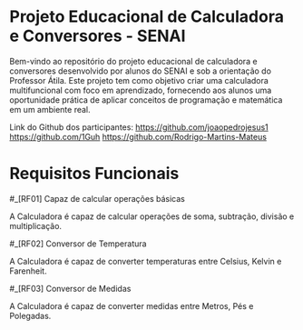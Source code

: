 # Projeto Educacional de Calculadora e Conversores - SENAI

Bem-vindo ao repositório do projeto educacional de calculadora e conversores desenvolvido por alunos do SENAI e sob a orientação do Professor Átila. Este projeto tem como objetivo criar uma calculadora multifuncional com foco em aprendizado, fornecendo aos alunos uma oportunidade prática de aplicar conceitos de programação e matemática em um ambiente real.

Link do Github dos participantes:
https://github.com/joaopedrojesus1
https://github.com/1Guh
https://github.com/Rodrigo-Martins-Mateus

# Requisitos Funcionais

#_[RF01] Capaz de calcular operações básicas


A Calculadora é capaz de calcular operações de soma, subtração, divisão e multiplicação.


#_[RF02] Conversor de Temperatura


A Calculadora é capaz de converter temperaturas entre Celsius, Kelvin e Farenheit.


#_[RF03] Conversor de Medidas


A Calculadora é capaz de converter medidas entre Metros, Pés e Polegadas.

